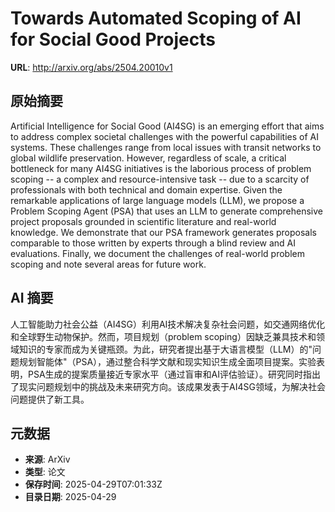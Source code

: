 # Towards Automated Scoping of AI for Social Good Projects

**URL**: http://arxiv.org/abs/2504.20010v1

## 原始摘要

Artificial Intelligence for Social Good (AI4SG) is an emerging effort that
aims to address complex societal challenges with the powerful capabilities of
AI systems. These challenges range from local issues with transit networks to
global wildlife preservation. However, regardless of scale, a critical
bottleneck for many AI4SG initiatives is the laborious process of problem
scoping -- a complex and resource-intensive task -- due to a scarcity of
professionals with both technical and domain expertise. Given the remarkable
applications of large language models (LLM), we propose a Problem Scoping Agent
(PSA) that uses an LLM to generate comprehensive project proposals grounded in
scientific literature and real-world knowledge. We demonstrate that our PSA
framework generates proposals comparable to those written by experts through a
blind review and AI evaluations. Finally, we document the challenges of
real-world problem scoping and note several areas for future work.


## AI 摘要

人工智能助力社会公益（AI4SG）利用AI技术解决复杂社会问题，如交通网络优化和全球野生动物保护。然而，项目规划（problem scoping）因缺乏兼具技术和领域知识的专家而成为关键瓶颈。为此，研究者提出基于大语言模型（LLM）的"问题规划智能体"（PSA），通过整合科学文献和现实知识生成全面项目提案。实验表明，PSA生成的提案质量接近专家水平（通过盲审和AI评估验证）。研究同时指出了现实问题规划中的挑战及未来研究方向。该成果发表于AI4SG领域，为解决社会问题提供了新工具。

## 元数据

- **来源**: ArXiv
- **类型**: 论文
- **保存时间**: 2025-04-29T07:01:33Z
- **目录日期**: 2025-04-29
